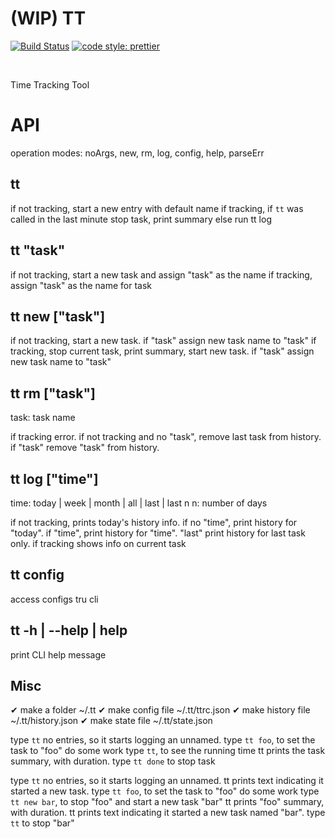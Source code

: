 # (WIP) TT

<p>
  <a href="https://travis-ci.org/Thomazella/tt"><img src="https://img.shields.io/travis/Thomazella/tt/master.svg?style=flat-square" alt="Build Status" /></a>
  <a href="https://github.com/prettier/prettier">
    <img alt="code style: prettier" src="https://img.shields.io/badge/code_style-prettier-ff69b4.svg?style=flat-square">
  </a>
</p>
<br/>

Time Tracking Tool

# API

operation modes: noArgs, new, rm, log, config, help, parseErr

## tt

if not tracking, start a new entry with default name
if tracking,
if `tt` was called in the last minute
stop task, print summary
else
run tt log

## tt "task"

if not tracking, start a new task and assign "task" as the name
if tracking, assign "task" as the name for task

## tt new ["task"]

if not tracking, start a new task.
if "task" assign new task name to "task"
if tracking, stop current task, print summary, start new task.
if "task" assign new task name to "task"

## tt rm ["task"]

task: task name

if tracking error.
if not tracking and no "task", remove last task from history.
if "task" remove "task" from history.

## tt log ["time"]

time: today | week | month | all | last | last n
n: number of days

if not tracking, prints today's history info.
if no "time", print history for "today".
if "time", print history for "time".
"last" print history for last task only.
if tracking shows info on current task

## tt config

access configs tru cli

## tt -h | --help | help

print CLI help message

## Misc

✔ make a folder ~/.tt
✔ make config file ~/.tt/ttrc.json
✔ make history file ~/.tt/history.json
✔ make state file ~/.tt/state.json

type `tt`
no entries, so it starts logging an unnamed.
type `tt foo`, to set the task to "foo"
do some work
type `tt`, to see the running time
tt prints the task summary, with duration.
type `tt done` to stop task

type `tt`
no entries, so it starts logging an unnamed.
tt prints text indicating it started a new task.
type `tt foo`, to set the task to "foo"
do some work
type `tt new bar`, to stop "foo" and start a new task "bar"
tt prints "foo" summary, with duration.
tt prints text indicating it started a new task named "bar".
type `tt` to stop "bar"
